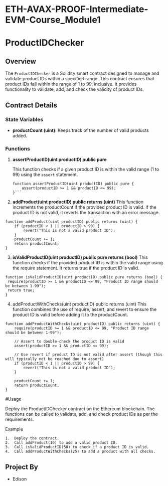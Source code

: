 # ETH-AVAX-PROOF-Intermediate-EVM-Course_Module1

# ProductIDChecker

## Overview

The `ProductIDChecker` is a Solidity smart contract designed to manage and validate product IDs within a specified range. This contract ensures that product IDs fall within the range of 1 to 99, inclusive. It provides functionality to validate, add, and check the validity of product IDs.

## Contract Details

### State Variables

- **productCount (uint)**: Keeps track of the number of valid products added.

### Functions

1. **assertProductID(uint productID) public pure**

   This function checks if a given product ID is within the valid range (1 to 99) using the `assert` statement.
   
   ```solidity
   function assertProductID(uint productID) public pure {
       assert(productID >= 1 && productID <= 99);
   }```
2.	**addProduct(uint productID) public returns (uint)**
	This function increments the productCount if the provided product ID is valid. If the product ID is not valid, it reverts the transaction with an error message.

```solidity
function addProduct(uint productID) public returns (uint) {
    if (productID < 1 || productID > 99) {
        revert("This is not a valid product ID");
    }
    productCount += 1;
    return productCount;
}
```
3.	**isValidProductID(uint productID) public pure returns (bool)**
   This function checks if the provided product ID is within the valid range using the require statement. It returns true if the product ID is valid.

   ```solidity
   function isValidProductID(uint productID) public pure returns (bool) {
    require(productID >= 1 && productID <= 99, "Product ID range should be between 1-99");
    return true;
}
```
4.	addProductWithChecks(uint productID) public returns (uint)
 This function combines the use of require, assert, and revert to ensure the product ID is valid before adding it to the productCount.

```solidity
function addProductWithChecks(uint productID) public returns (uint) {
    require(productID >= 1 && productID <= 99, "Product ID range should be between 1-99");
    
    // Assert to double-check the product ID is valid
    assert(productID >= 1 && productID <= 99);
    
    // Use revert if product ID is not valid after assert (though this will typically not be reached due to assert)
    if (productID < 1 || productID > 99) {
        revert("This is not a valid product ID");
    }

    productCount += 1;
    return productCount;
}
```
#Usage

Deploy the ProductIDChecker contract on the Ethereum blockchain. The functions can be called to validate, add, and check product IDs as per the requirements.

Example

	1.	Deploy the contract.
	2.	Call addProduct(10) to add a valid product ID.
	3.	Call isValidProductID(50) to check if a product ID is valid.
	4.	Call addProductWithChecks(25) to add a product with all checks.


## Project By
- Edison

